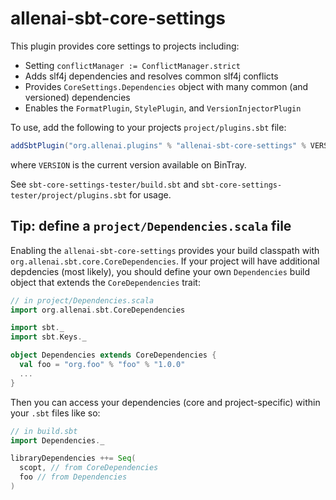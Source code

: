 # allenai-sbt-core-settings

This plugin provides core settings to projects including:

- Setting `conflictManager := ConflictManager.strict`
- Adds slf4j dependencies and resolves common slf4j conflicts
- Provides `CoreSettings.Dependencies` object with many common (and versioned) dependencies
- Enables the `FormatPlugin`, `StylePlugin`, and `VersionInjectorPlugin`

To use, add the following to your projects `project/plugins.sbt` file:

```scala
addSbtPlugin("org.allenai.plugins" % "allenai-sbt-core-settings" % VERSION)
```

where `VERSION` is the current version available on BinTray.

See `sbt-core-settings-tester/build.sbt` and `sbt-core-settings-tester/project/plugins.sbt` for usage.

## Tip: define a `project/Dependencies.scala` file

Enabling the `allenai-sbt-core-settings` provides your build classpath with `org.allenai.sbt.core.CoreDependencies`. If your project will have additional depdencies (most likely), you should define your own `Dependencies` build object that extends the `CoreDependencies` trait:

```scala
// in project/Dependencies.scala
import org.allenai.sbt.CoreDependencies

import sbt._
import sbt.Keys._

object Dependencies extends CoreDependencies {
  val foo = "org.foo" % "foo" % "1.0.0"
  ...
}
```

Then you can access your dependencies (core and project-specific) within your `.sbt` files like so:

```scala
// in build.sbt
import Dependencies._

libraryDependencies ++= Seq(
  scopt, // from CoreDependencies
  foo // from Dependencies
)
```
